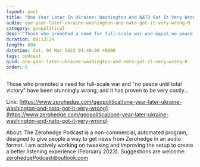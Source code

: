 ```yaml
---
layout: post
title: "One Year Later In Ukraine: Washington And NATO Got It Very Wrong"
audio: one-year-later-ukraine-washington-and-nato-got-it-very-wrong-0
category: geopolitical
desc: "Those who promoted a need for full-scale war and &quot;no peace until total victory&quot; have been stunningly wrong, and it has proven to be very costly..."
duration: 00:13:24
length: 804
datetime: Sat, 04 Mar 2023 04:40:00 +0000
tags: podcast
guid: one-year-later-ukraine-washington-and-nato-got-it-very-wrong-0
order: 0
---
```

Those who promoted a need for full-scale war and &quot;no peace until total victory&quot; have been stunningly wrong, and it has proven to be very costly...

Link: [https://www.zerohedge.com/geopolitical/one-year-later-ukraine-washington-and-nato-got-it-very-wrong](https://www.zerohedge.com/geopolitical/one-year-later-ukraine-washington-and-nato-got-it-very-wrong)

About: The Zerohedge Podcast is a non-commercial, automated program, designed to give people a way to get news from Zerohedge in an audio format.  I am actively working on tweaking and improving the setup to create a better listening experience (February 2023).  Suggestions are welcome: [zerohedgePodcast@outlook.com](mailto:zerohedgePodcast@outlook.com)
